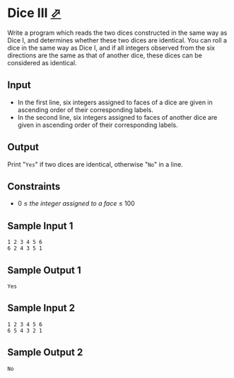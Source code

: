 # Dice III [⬀](https://judge.u-aizu.ac.jp/onlinejudge/description.jsp?id=ITP1_11_C)

Write a program which reads the two dices constructed in the same way as Dice I, and determines whether these two dices are identical. You can roll a dice in the same way as Dice I, and if all integers observed from the six directions are the same as that of another dice, these dices can be considered as identical.

## Input
- In the first line, six integers assigned to faces of a dice are given in ascending order of their corresponding labels.
- In the second line, six integers assigned to faces of another dice are given in ascending order of their corresponding labels.

## Output
Print "`Yes`" if two dices are identical, otherwise "`No`" in a line.

## Constraints
- 0 ≤ *the integer assigned to a face* ≤ 100

## Sample Input 1
```
1 2 3 4 5 6
6 2 4 3 5 1
```

## Sample Output 1
```
Yes
```

## Sample Input 2
```
1 2 3 4 5 6
6 5 4 3 2 1
```

## Sample Output 2
```
No
```
